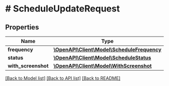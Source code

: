 # # ScheduleUpdateRequest

## Properties

Name | Type | Description | Notes
------------ | ------------- | ------------- | -------------
**frequency** | [**\OpenAPI\Client\Model\ScheduleFrequency**](ScheduleFrequency.md) |  | [optional]
**status** | [**\OpenAPI\Client\Model\ScheduleStatus**](ScheduleStatus.md) |  | [optional]
**with_screenshot** | [**\OpenAPI\Client\Model\WithScreenshot**](WithScreenshot.md) |  | [optional]

[[Back to Model list]](../../README.md#models) [[Back to API list]](../../README.md#endpoints) [[Back to README]](../../README.md)
